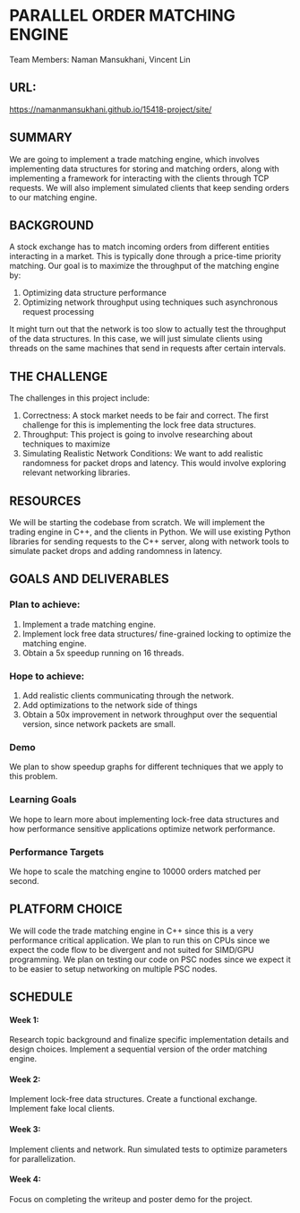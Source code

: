 # PARALLEL ORDER MATCHING ENGINE

Team Members: Naman Mansukhani, Vincent Lin 

## URL:
https://namanmansukhani.github.io/15418-project/site/ 

## SUMMARY
We are going to implement a trade matching engine, which involves implementing data structures for storing and matching orders, along with implementing a framework for interacting with the clients through TCP requests.
We will also implement simulated clients that keep sending orders to our matching engine.

## BACKGROUND
A stock exchange has to match incoming orders from different entities interacting in a market. This is typically done through a price-time priority matching. Our goal is to maximize the throughput of the matching engine by:

1. Optimizing data structure performance
2. Optimizing network throughput using techniques such asynchronous request processing

It might turn out that the network is too slow to actually test the throughput of the data structures. In this case, we will just simulate clients using threads on the same machines that send in requests after certain intervals.

## THE CHALLENGE
The challenges in this project include:
1. Correctness: A stock market needs to be fair and correct. The first challenge for this is implementing the lock free data structures.
2. Throughput: This project is going to involve researching about techniques to maximize
3. Simulating Realistic Network Conditions: We want to add realistic randomness for packet drops and latency. This would involve exploring relevant networking libraries.

## RESOURCES
We will be starting the codebase from scratch. We will implement the trading engine in C++, and the clients in Python. We will use existing Python libraries for sending requests to the C++ server, along with network tools to simulate packet drops and adding randomness in latency.

## GOALS AND DELIVERABLES

### Plan to achieve:
1. Implement a trade matching engine.
2. Implement lock free data structures/ fine-grained locking to optimize the matching engine.
3. Obtain a 5x speedup running on 16 threads.

### Hope to achieve:
1. Add realistic clients communicating through the network.
2. Add optimizations to the network side of things
4. Obtain a 50x improvement in network throughput over the sequential version, since network packets are small.

### Demo
We plan to show speedup graphs for different techniques that we apply to this problem.

### Learning Goals
We hope to learn more about implementing lock-free data structures and how performance sensitive applications optimize network performance.

### Performance Targets
We hope to scale the matching engine to 10000 orders matched per second.

## PLATFORM CHOICE
We will code the trade matching engine in C++ since this is a very performance critical application. We plan to run this on CPUs since we expect the code flow to be divergent and not suited for SIMD/GPU programming. We plan on testing our code on PSC nodes since we expect it to be easier to setup networking on multiple PSC nodes.

## SCHEDULE

#### Week 1:

Research topic background and finalize specific implementation details and design choices. Implement a sequential version of the order matching engine.

#### Week 2:
	
Implement lock-free data structures. Create a functional exchange. Implement fake local clients.

#### Week 3:
	
Implement clients and network. Run simulated tests to optimize parameters for parallelization.

#### Week 4:

Focus on completing the writeup and poster demo for the project.
